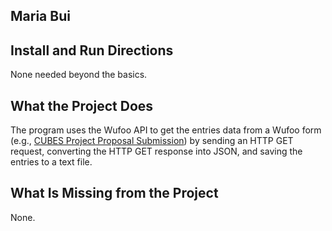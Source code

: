 ## Maria Bui

## Install and Run Directions
None needed beyond the basics.

## What the Project Does
The program uses the Wufoo API to get the entries data from a Wufoo form (e.g., [CUBES Project Proposal Submission](https://mbui.wufoo.com/forms/cubes-project-proposal-submission)) by sending an HTTP GET request, converting the HTTP GET response into JSON, and saving the entries to a text file.

## What Is Missing from the Project
None.